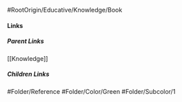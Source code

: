 #RootOrigin/Educative/Knowledge/Book
#### Links
##### Parent Links
[[Knowledge]]
##### Children Links
#Folder/Reference
#Folder/Color/Green
#Folder/Subcolor/1
